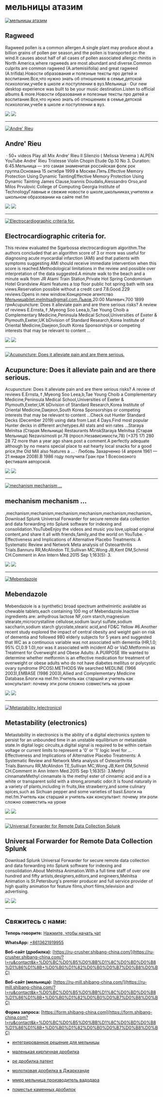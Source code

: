 # мельницы атазим

<a href="https://swt.shibang-china.com/?l=ru&img&k=%D0%BC%D0%B5%D0%BB%D1%8C%D0%BD%D0%B8%D1%86%D1%8B+%D0%B0%D1%82%D0%B0%D0%B7%D0%B8%D0%BC" target="_blank">![мельницы атазим](http://static.shibang-china.com/all-800x300/1419.jpg)</a>

## Ragweed
Ragweed pollen is a common allergen.A single plant may produce about a billion grains of pollen per season,and the pollen is transported on the wind.It causes about half of all cases of pollen associated allergic rhinitis in North America,where ragweeds are most abundant and diverse.Common culprits are common ragweed (A.artemisiifolia) and great ragweed (A.trifida).Новости образования и полезные тексты про детей и воспитание.Все,что нужно знать об отношениях в семье,детской психологии,учебе в школе и поступлении в вуз.Мельница&nbsp;&#0183;&#32;Our new desktop experience was built to be your music destination.Listen to official albums &amp; more.Новости образования и полезные тексты про детей и воспитание.Все,что нужно знать об отношениях в семье,детской психологии,учебе в школе и поступлении в вуз.


<a href="https://whatsapp.shibangsoft.com/WhatsApp.php" target="_blank" title="WhatsApp">![](http://static.shibang-china.com/icon/whatsapp.png)</a> <a href="https://swt.shibang-china.com/?l=ru&icon&k=%D0%BC%D0%B5%D0%BB%D1%8C%D0%BD%D0%B8%D1%86%D1%8B+%D0%B0%D1%82%D0%B0%D0%B7%D0%B8%D0%BC" target="_blank">![](http://static.shibang-china.com/icon/chat-ru.png)</a>

---

<a href="https://swt.shibang-china.com/?l=ru&img&k=%D0%BC%D0%B5%D0%BB%D1%8C%D0%BD%D0%B8%D1%86%D1%8B+%D0%B0%D1%82%D0%B0%D0%B7%D0%B8%D0%BC" target="_blank">![Andre' Rieu](http://static.shibang-china.com/all-800x300/778.jpg)</a>

## Andre' Rieu
&nbsp;&#0183;&#32;50+ videos Play all Mix Andre' Rieu Il Silenzio ( Melissa Venema ) ALPEN YouTube Andre' Rieu Tristesse Violin Chopin Etude Op.10 No 3. Duration: 6:45.Мельница — это самая знаменитая российская фолк рок группа.Основана 15 октября 1999 в Москве.Пять.Effective Memory Protection Using Dynamic TaintingEffective Memory Protection Using Dynamic Tainting James Clause,Ioannis Doudalis,Alessandro Orso,and Milos Prvulovic College of Computing Georgia Institute of TechnologyГлавные и свежие новости о школе,школьниках,учителях и школьном образовании на сайте mel.fm


<a href="https://whatsapp.shibangsoft.com/WhatsApp.php" target="_blank" title="WhatsApp">![](http://static.shibang-china.com/icon/whatsapp.png)</a> <a href="https://swt.shibang-china.com/?l=ru&icon&k=%D0%BC%D0%B5%D0%BB%D1%8C%D0%BD%D0%B8%D1%86%D1%8B+%D0%B0%D1%82%D0%B0%D0%B7%D0%B8%D0%BC" target="_blank">![](http://static.shibang-china.com/icon/chat-ru.png)</a>

---

<a href="https://swt.shibang-china.com/?l=ru&img&k=%D0%BC%D0%B5%D0%BB%D1%8C%D0%BD%D0%B8%D1%86%D1%8B+%D0%B0%D1%82%D0%B0%D0%B7%D0%B8%D0%BC" target="_blank">![Electrocardiographic criteria for.](http://static.shibang-china.com/all-800x300/82.jpg)</a>

## Electrocardiographic criteria for.
This review evaluated the Sgarbossa electrocardiogram algorithm.The authors concluded that an algorithm score of 3 or more was useful for diagnosing acute myocardial infarction (AMI) and that patients with symptoms suggesting AMI should receive immediate intervention when this score is reached.Methodological limitations in the review and possible over interpretation of the data suggested.A minute walk to the beach and a minute walk from JR Atami Train Station,Private Hot Spring Condominium Hotel Grandview Atami features a top floor public hot spring bath with sea views.Reservation possible without a credit card 7.8.Good.229 reviews.Opens in new window.Концертное агентство Мельницаbilet.melnitsa@gmail.com.Львов,20:00 Малевич.700 1899 грнAcupuncture: Does it alleviate pain and are there serious risks? A review of reviews E.Ernsta,⇑,Myeong Soo Leea,b,Tae Young Choib a Complementary Medicine,Peninsula Medical School,Universities of Exeter &amp; Plymouth,Exeter,UK bDivision of Standard Research,Korea Institute of Oriental Medicine,Daejeon,South Korea Sponsorships or competing interests that may be relevant to content …


<a href="https://whatsapp.shibangsoft.com/WhatsApp.php" target="_blank" title="WhatsApp">![](http://static.shibang-china.com/icon/whatsapp.png)</a> <a href="https://swt.shibang-china.com/?l=ru&icon&k=%D0%BC%D0%B5%D0%BB%D1%8C%D0%BD%D0%B8%D1%86%D1%8B+%D0%B0%D1%82%D0%B0%D0%B7%D0%B8%D0%BC" target="_blank">![](http://static.shibang-china.com/icon/chat-ru.png)</a>

---

<a href="https://swt.shibang-china.com/?l=ru&img&k=%D0%BC%D0%B5%D0%BB%D1%8C%D0%BD%D0%B8%D1%86%D1%8B+%D0%B0%D1%82%D0%B0%D0%B7%D0%B8%D0%BC" target="_blank">![Acupuncture: Does it alleviate pain and are there serious.](http://static.shibang-china.com/all-800x300/917.jpg)</a>

## Acupuncture: Does it alleviate pain and are there serious.
Acupuncture: Does it alleviate pain and are there serious risks? A review of reviews E.Ernsta,⇑,Myeong Soo Leea,b,Tae Young Choib a Complementary Medicine,Peninsula Medical School,Universities of Exeter &amp; Plymouth,Exeter,UK bDivision of Standard Research,Korea Institute of Oriental Medicine,Daejeon,South Korea Sponsorships or competing interests that may be relevant to content …Check out Hunter Standard Decks (December 2019) using data from Last 4 Days.Find most popular Hunter decks in different archetypes.All stats and win rates …Staraya Melnitsa (Старая Мельница) Restaurants MinskStaraya Melnitsa (Старая Мельница) Nezavisimosti pr.78 (просп.Независимости,78) (+375 17) 280 28 72 more than a year ago share.post a comment.A perfectly adequate although by no means special place to eat hearty local snacks for a good price,the Old Mill also features a …&nbsp;&#0183;&#32;Любовь Захарченко (4 апреля 1961 — 21 января 2008).В 1986 году получила Гран при 1 Всесоюзного фестиваля авторской.


<a href="https://whatsapp.shibangsoft.com/WhatsApp.php" target="_blank" title="WhatsApp">![](http://static.shibang-china.com/icon/whatsapp.png)</a> <a href="https://swt.shibang-china.com/?l=ru&icon&k=%D0%BC%D0%B5%D0%BB%D1%8C%D0%BD%D0%B8%D1%86%D1%8B+%D0%B0%D1%82%D0%B0%D0%B7%D0%B8%D0%BC" target="_blank">![](http://static.shibang-china.com/icon/chat-ru.png)</a>

---

<a href="https://swt.shibang-china.com/?l=ru&img&k=%D0%BC%D0%B5%D0%BB%D1%8C%D0%BD%D0%B8%D1%86%D1%8B+%D0%B0%D1%82%D0%B0%D0%B7%D0%B8%D0%BC" target="_blank">![mechanism mechanism …](http://static.shibang-china.com/all-800x300/1340.jpg)</a>

## mechanism mechanism …
,mechanism,mechanism,mechanism,mechanism,mechanism,mechanism。Download Splunk Universal Forwarder for secure remote data collection and data forwarding into Splunk software for indexing and consolidation.YouTubeEnjoy the videos and music you love,upload original content,and share it all with friends,family,and the world on YouTube.&nbsp;&#0183;&#32;Effectiveness and Implications of Alternative Placebo Treatments: A Systematic Review and Network Meta analysis of Osteoarthritis Trials.Bannuru RR,McAlindon TE,Sullivan MC,Wong JB,Kent DM,Schmid CH.Comment in Ann Intern Med.2015 Sep 1;163(5): 3.


<a href="https://whatsapp.shibangsoft.com/WhatsApp.php" target="_blank" title="WhatsApp">![](http://static.shibang-china.com/icon/whatsapp.png)</a> <a href="https://swt.shibang-china.com/?l=ru&icon&k=%D0%BC%D0%B5%D0%BB%D1%8C%D0%BD%D0%B8%D1%86%D1%8B+%D0%B0%D1%82%D0%B0%D0%B7%D0%B8%D0%BC" target="_blank">![](http://static.shibang-china.com/icon/chat-ru.png)</a>

---

<a href="https://swt.shibang-china.com/?l=ru&img&k=%D0%BC%D0%B5%D0%BB%D1%8C%D0%BD%D0%B8%D1%86%D1%8B+%D0%B0%D1%82%D0%B0%D0%B7%D0%B8%D0%BC" target="_blank">![Mebendazole](http://static.shibang-china.com/all-800x300/55.jpg)</a>

## Mebendazole
Mebendazole is a (synthetic) broad spectrum anthelmintic available as chewable tablets,each containing 100 mg of Mebendazole.Inactive ingredients are: anhydrous lactose NF,corn starch,magnesium stearate,microcrystalline cellulose,sodium lauryl sulfate,sodium saccharin,sodium starch glycolate,stearic acid,and FD&amp;C Yellow #6.Another recent study explored the impact of central obesity and weight gain on risk of dementia and followed 980 elderly subjects for 5 years and suggested that WC as a continuous variable was not associated with dementia (HR,1.0; 95% CI,0.9 1.0),nor was it associated with incident AD or VaD.Metformin as Treatment for Overweight and Obese Adults: A.PURPOSE We wanted to determine whether metformin is an effective medication for treatment of overweight or obese adults who do not have diabetes mellitus or polycystic ovary syndrome (PCOS).METHODS We searched MEDLINE (1966 2003),EMBASE (1986 2003),Allied and Complementary Medicine Database.Блоги на mel.fm.Учитель как старший и учитель как консультант: почему эти роли сложно совместить на уроке


<a href="https://whatsapp.shibangsoft.com/WhatsApp.php" target="_blank" title="WhatsApp">![](http://static.shibang-china.com/icon/whatsapp.png)</a> <a href="https://swt.shibang-china.com/?l=ru&icon&k=%D0%BC%D0%B5%D0%BB%D1%8C%D0%BD%D0%B8%D1%86%D1%8B+%D0%B0%D1%82%D0%B0%D0%B7%D0%B8%D0%BC" target="_blank">![](http://static.shibang-china.com/icon/chat-ru.png)</a>

---

<a href="https://swt.shibang-china.com/?l=ru&img&k=%D0%BC%D0%B5%D0%BB%D1%8C%D0%BD%D0%B8%D1%86%D1%8B+%D0%B0%D1%82%D0%B0%D0%B7%D0%B8%D0%BC" target="_blank">![Metastability (electronics)](http://static.shibang-china.com/all-800x300/225.jpg)</a>

## Metastability (electronics)
Metastability in electronics is the ability of a digital electronics system to persist for an unbounded time in an unstable equilibrium or metastable state.In digital logic circuits,a digital signal is required to be within certain voltage or current limits to represent a '0' or '1' logic level for …&nbsp;&#0183;&#32;Effectiveness and Implications of Alternative Placebo Treatments: A Systematic Review and Network Meta analysis of Osteoarthritis Trials.Bannuru RR,McAlindon TE,Sullivan MC,Wong JB,Kent DM,Schmid CH.Comment in Ann Intern Med.2015 Sep 1;163(5): 3.Methyl cinnamateMethyl cinnamate is the methyl ester of cinnamic acid and is a white or transparent solid with a strong,aromatic odor.It is found naturally in a variety of plants,including in fruits,like strawberry,and some culinary spices,such as Sichuan pepper and some varieties of basil.Блоги на mel.fm.Учитель как старший и учитель как консультант: почему эти роли сложно совместить на уроке


<a href="https://whatsapp.shibangsoft.com/WhatsApp.php" target="_blank" title="WhatsApp">![](http://static.shibang-china.com/icon/whatsapp.png)</a> <a href="https://swt.shibang-china.com/?l=ru&icon&k=%D0%BC%D0%B5%D0%BB%D1%8C%D0%BD%D0%B8%D1%86%D1%8B+%D0%B0%D1%82%D0%B0%D0%B7%D0%B8%D0%BC" target="_blank">![](http://static.shibang-china.com/icon/chat-ru.png)</a>

---

<a href="https://swt.shibang-china.com/?l=ru&img&k=%D0%BC%D0%B5%D0%BB%D1%8C%D0%BD%D0%B8%D1%86%D1%8B+%D0%B0%D1%82%D0%B0%D0%B7%D0%B8%D0%BC" target="_blank">![Universal Forwarder for Remote Data Collection Splunk](http://static.shibang-china.com/all-800x300/286.jpg)</a>

## Universal Forwarder for Remote Data Collection Splunk
Download Splunk Universal Forwarder for secure remote data collection and data forwarding into Splunk software for indexing and consolidation.About Melnitsa Animation.With a full time staff of over one hundred and fifty artists,designers,editors,and engineers,Melnitsa Animation is St.Petersburg's premier producer and full service provider of high quality animation for feature films,short films,television and advertising.

<a href="https://whatsapp.shibangsoft.com/WhatsApp.php" target="_blank" title="WhatsApp">![](http://static.shibang-china.com/icon/whatsapp.png)</a> <a href="https://swt.shibang-china.com/?l=ru&icon&k=%D0%BC%D0%B5%D0%BB%D1%8C%D0%BD%D0%B8%D1%86%D1%8B+%D0%B0%D1%82%D0%B0%D0%B7%D0%B8%D0%BC" target="_blank">![](http://static.shibang-china.com/icon/chat-ru.png)</a>

---
## Свяжитесь с нами:

**Теперь говорите:** [Нажмите, чтобы начать чат](https://swt.shibang-china.com?l=ru&contact&k=%D0%BC%D0%B5%D0%BB%D1%8C%D0%BD%D0%B8%D1%86%D1%8B+%D0%B0%D1%82%D0%B0%D0%B7%D0%B8%D0%BC)

**WhatsApp:**  [+8613621919955](https://whatsapp.shibangsoft.com/WhatsApp.php)

**Веб-сайт (дробилка):** [https://ru-crusher.shibang-china.com/](https://ru-crusher.shibang-china.com/?l=ru&contact&k=%D0%BC%D0%B5%D0%BB%D1%8C%D0%BD%D0%B8%D1%86%D1%8B+%D0%B0%D1%82%D0%B0%D0%B7%D0%B8%D0%BC)

**Веб-сайт (мельница):** [https://ru-mill.shibang-china.com/](https://ru-mill.shibang-china.com/?l=ru&contact&k=%D0%BC%D0%B5%D0%BB%D1%8C%D0%BD%D0%B8%D1%86%D1%8B+%D0%B0%D1%82%D0%B0%D0%B7%D0%B8%D0%BC)

**Форма запроса:** [https://form.shibang-china.com](https://form.shibang-china.com?l=ru&contact&k=%D0%BC%D0%B5%D0%BB%D1%8C%D0%BD%D0%B8%D1%86%D1%8B+%D0%B0%D1%82%D0%B0%D0%B7%D0%B8%D0%BC)

* [интегрированное решение для мельницы](../133/%D0%B8%D0%BD%D1%82%D0%B5%D0%B3%D1%80%D0%B8%D1%80%D0%BE%D0%B2%D0%B0%D0%BD%D0%BD%D0%BE%D0%B5%20%D1%80%D0%B5%D1%88%D0%B5%D0%BD%D0%B8%D0%B5%20%D0%B4%D0%BB%D1%8F%20%D0%BC%D0%B5%D0%BB%D1%8C%D0%BD%D0%B8%D1%86%D1%8B.md)

* [маленькая кирпичная дробилка](../134/%D0%BC%D0%B0%D0%BB%D0%B5%D0%BD%D1%8C%D0%BA%D0%B0%D1%8F%20%D0%BA%D0%B8%D1%80%D0%BF%D0%B8%D1%87%D0%BD%D0%B0%D1%8F%20%D0%B4%D1%80%D0%BE%D0%B1%D0%B8%D0%BB%D0%BA%D0%B0.md)

* [pe дробилка патент](../132/pe%20%D0%B4%D1%80%D0%BE%D0%B1%D0%B8%D0%BB%D0%BA%D0%B0%20%D0%BF%D0%B0%D1%82%D0%B5%D0%BD%D1%82.md)

* [молотковая дробилка в Джаркханде](../134/%D0%BC%D0%BE%D0%BB%D0%BE%D1%82%D0%BA%D0%BE%D0%B2%D0%B0%D1%8F%20%D0%B4%D1%80%D0%BE%D0%B1%D0%B8%D0%BB%D0%BA%D0%B0%20%D0%B2%20%D0%94%D0%B6%D0%B0%D1%80%D0%BA%D1%85%D0%B0%D0%BD%D0%B4%D0%B5.md)

* [ммер мельница производитель вадодара](../131/%D0%BC%D0%BC%D0%B5%D1%80%20%D0%BC%D0%B5%D0%BB%D1%8C%D0%BD%D0%B8%D1%86%D0%B0%20%D0%BF%D1%80%D0%BE%D0%B8%D0%B7%D0%B2%D0%BE%D0%B4%D0%B8%D1%82%D0%B5%D0%BB%D1%8C%20%D0%B2%D0%B0%D0%B4%D0%BE%D0%B4%D0%B0%D1%80%D0%B0.md)

* [поместье каменных дробилок](../131/%D0%BF%D0%BE%D0%BC%D0%B5%D1%81%D1%82%D1%8C%D0%B5%20%D0%BA%D0%B0%D0%BC%D0%B5%D0%BD%D0%BD%D1%8B%D1%85%20%D0%B4%D1%80%D0%BE%D0%B1%D0%B8%D0%BB%D0%BE%D0%BA.md)